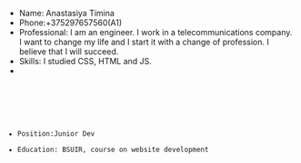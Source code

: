 * Name: Anastasiya Timina
* Phone:+375297657560(A1)
* Professional: I am an engineer. I work in a telecommunications company. I want to change my life and I start it with a change of profession. I believe that I will succeed. 
* Skills: I studied СSS, HTML and JS.
* <code> 
<script>

  function firstLettersFromString(str){
                    var str = "Каждый охотник желает знать, где сидит фазан."; 
                    //var newArr = firstLettersFromString(str);
                    var arr = str.split (' ');
                    var  x = arr.map (function(item){
                        return item[0];
                    });
                    
                    console.log(x); // [К,о,ж,з,г,с,ф]
           </script>
          
* Position:Junior Dev
* Education: BSUIR, course on website development 

